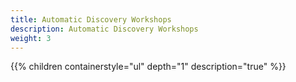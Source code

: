```yaml
---
title: Automatic Discovery Workshops
description: Automatic Discovery Workshops
weight: 3
---
```


{{% children containerstyle="ul" depth="1" description="true" %}}
